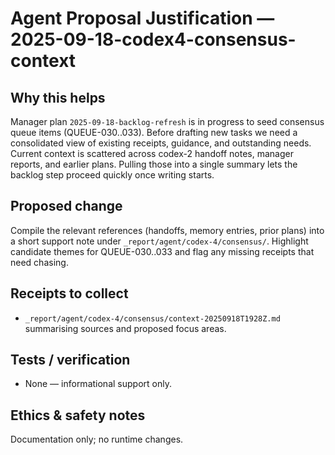 # Agent Proposal Justification — 2025-09-18-codex4-consensus-context

## Why this helps
Manager plan `2025-09-18-backlog-refresh` is in progress to seed consensus queue items (QUEUE-030..033). Before drafting new tasks we need a consolidated view of existing receipts, guidance, and outstanding needs. Current context is scattered across codex-2 handoff notes, manager reports, and earlier plans. Pulling those into a single summary lets the backlog step proceed quickly once writing starts.

## Proposed change
Compile the relevant references (handoffs, memory entries, prior plans) into a short support note under `_report/agent/codex-4/consensus/`. Highlight candidate themes for QUEUE-030..033 and flag any missing receipts that need chasing.

## Receipts to collect
- `_report/agent/codex-4/consensus/context-20250918T1928Z.md` summarising sources and proposed focus areas.

## Tests / verification
- None — informational support only.

## Ethics & safety notes
Documentation only; no runtime changes.
